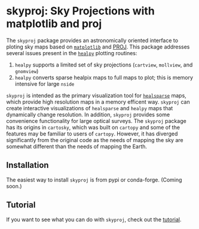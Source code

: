 # skyproj: Sky Projections with matplotlib and proj

The `skyproj` package provides an astronomically oriented interface to ploting sky maps based on [`matplotlib`](https://matplotlib.org/) and [PROJ](https://proj.org/).
This package addresses several issues present in the [`healpy`](https://healpy.readthedocs.io/en/latest/) plotting routines:
1. `healpy` supports a limited set of sky projections (`cartview`, `mollview`, and `gnomview`)
2. `healpy` converts sparse healpix maps to full maps to plot; this is memory intensive for large `nside`

`skyproj` is intended as the primary visualization tool for [`healsparse`](https://healsparse.readthedocs.io/en/latest/) maps, which provide high resolution maps in a memory efficent way.
`skyproj` can create interactive visualizations of `healsparse` and `healpy` maps that dynamically change resolution.
In addition, `skyproj` provides some convenience functionality for large optical surveys.
The `skyproj` package has its origins in `cartosky`, which was built on `cartopy` and some of the features may be familiar to users of `cartopy`.
However, it has diverged significantly from the original code as the needs of mapping the sky are somewhat different than the needs of mapping the Earth.

## Installation

The easiest way to install `skyproj` is from pypi or conda-forge. (Coming soon.)

## Tutorial

If you want to see what you can do with `skyproj`, check out the [tutorial](tutorial/).
